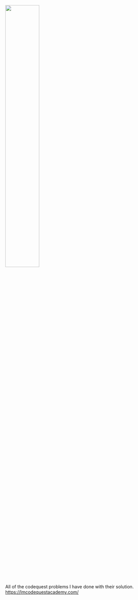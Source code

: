 <p align="left">
    <img src="https://i.imgur.com/zRPDvjB.png?raw=true" style="width: 46%">
</p>

##

All of the codequest problems I have done with their solution.
https://lmcodequestacademy.com/

